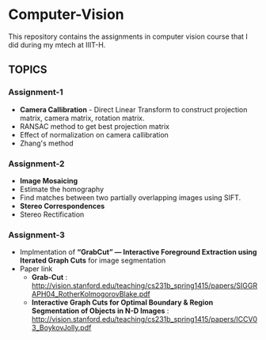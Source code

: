 # Computer-Vision
This repository contains the assignments in computer vision course that I did during my mtech at IIIT-H. 
## TOPICS
### Assignment-1
- **Camera Callibration** - Direct Linear Transform to construct projection matrix, camera matrix, rotation matrix. 
- RANSAC method to get best projection matrix
- Effect of normalization on camera callibration 
- Zhang's method

### Assignment-2
- **Image Mosaicing**  
- Estimate the homography
- Find matches between two partially overlapping images using SIFT.
- **Stereo Correspondences**
- Stereo Rectification

### Assignment-3
- Implmentation of **“GrabCut” — Interactive Foreground Extraction using Iterated Graph Cuts** for image segmentation
- Paper link 
    - **Grab-Cut** : http://vision.stanford.edu/teaching/cs231b_spring1415/papers/SIGGRAPH04_RotherKolmogorovBlake.pdf
    - **Interactive Graph Cuts for Optimal Boundary & Region Segmentation of Objects in N-D Images** : http://vision.stanford.edu/teaching/cs231b_spring1415/papers/ICCV03_BoykovJolly.pdf